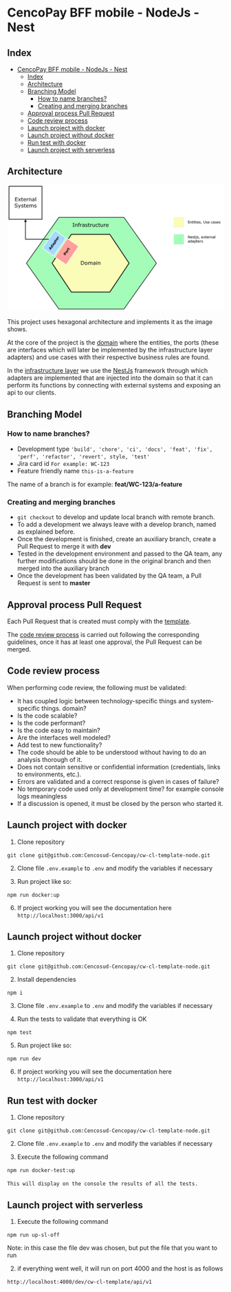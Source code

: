 #  CencoPay BFF mobile - NodeJs - Nest

## Index

- [CencoPay BFF mobile - NodeJs - Nest](#cencopay-bff-mobile---nodejs---nest)
  - [Index](#index)
  - [Architecture](#architecture)
  - [Branching Model](#branching-model)
    - [How to name branches?](#how-to-name-branches)
    - [Creating and merging branches](#creating-and-merging-branches)
  - [Approval process Pull Request](#approval-process-pull-request)
  - [Code review process](#code-review-process)
  - [Launch project with docker](#launch-project-with-docker)
  - [Launch project without docker](#launch-project-without-docker)
  - [Run test with docker](#run-test-with-docker)
  - [Launch project with serverless](#launch-project-with-serverless)
## Architecture

![alt Architecture image](docs/code-architecture-bff.png)

This project uses hexagonal architecture and implements it as the image shows.

At the core of the project is the [domain](src/domain) where the entities, the ports (these are interfaces which will later be implemented by the infrastructure layer adapters) and use cases with their respective business rules are found.

In the [infrastructure layer](src/infrastructure/) we use the [NestJs](https://nestjs.com/) framework through which adapters are implemented that are injected into the domain so that it can perform its functions by connecting with external systems and exposing an api to our clients.

## Branching Model

### How to name branches?

* Development type `
  'build',
  'chore',
  'ci',
  'docs',
  'feat',
  'fix',
  'perf',
  'refactor',
  'revert',
  style,
  'test'
`
* Jira card id `For example: WC-123`
* Feature friendly name `this-is-a-feature`

The name of a branch is for example: **feat/WC-123/a-feature**

### Creating and merging branches

* `git checkout` to develop and update local branch with remote branch.
* To add a development we always leave with a develop branch, named as explained before.
* Once the development is finished, create an auxiliary branch, create a Pull Request to merge it with **dev**
* Tested in the development environment and passed to the QA team, any further modifications should be done in the original branch and then merged into the auxiliary branch
* Once the development has been validated by the QA team, a Pull Request is sent to **master**

## Approval process Pull Request

Each Pull Request that is created must comply with the [template](pull_request_template.md).

The [code review process](#code-review-process) is carried out following the corresponding guidelines, once it has at least one approval, the Pull Request can be merged.

## Code review process

When performing code review, the following must be validated:

- It has coupled logic between technology-specific things and system-specific things.
domain?
- Is the code scalable?
- Is the code performant?
- Is the code easy to maintain?
- Are the interfaces well modeled?
- Add test to new functionality?
- The code should be able to be understood without having to do an analysis
thorough of it.
- Does not contain sensitive or confidential information (credentials, links to
environments, etc.).
- Errors are validated and a correct response is given in cases of failure?
- No temporary code used only at development time? for example console logs meaningless
- If a discussion is opened, it must be closed by the person who started it.

## Launch project with docker

1. Clone repository

```
git clone git@github.com:Cencosud-Cencopay/cw-cl-template-node.git
```

2. Clone file `.env.example` to `.env` and modify the variables if necessary

3. Run project like so:

```
npm run docker:up
```

6. If project working you will see the documentation here `http://localhost:3000/api/v1`

## Launch project without docker

1. Clone repository

```
git clone git@github.com:Cencosud-Cencopay/cw-cl-template-node.git
```

2. Install dependencies

```
npm i
```

3. Clone file `.env.example` to `.env` and modify the variables if necessary

4. Run the tests to validate that everything is OK

```
npm test
```

5. Run project like so:

```
npm run dev
```

6. If project working you will see the documentation here `http://localhost:3000/api/v1`

## Run test with docker

1. Clone repository

```
git clone git@github.com:Cencosud-Cencopay/cw-cl-template-node.git
```
2. Clone file `.env.example` to `.env` and modify the variables if necessary

3. Execute the following command

```
npm run docker-test:up
```
```This will display on the console the results of all the tests.```

## Launch project with serverless

1. Execute the following command
```
npm run up-sl-off
```
Note: in this case the file dev was chosen, but put the file that you want to run

2. if everything went well, it will run on port 4000 and the host is as follows

```
http://localhost:4000/dev/cw-cl-template/api/v1
```
